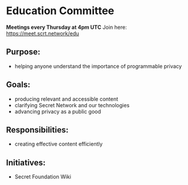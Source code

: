 <slim-column>

# Education Committee

**Meetings every Thursday at 4pm UTC**
Join here: https://meet.scrt.network/edu

## Purpose:
* helping anyone understand the importance of programmable privacy

## Goals:
* producing relevant and accessible content
* clarifying Secret Network and our technologies
* advancing privacy as a public good

## Responsibilities:
* creating effective content efficiently

## Initiatives:
* Secret Foundation Wiki




</slim-column>
